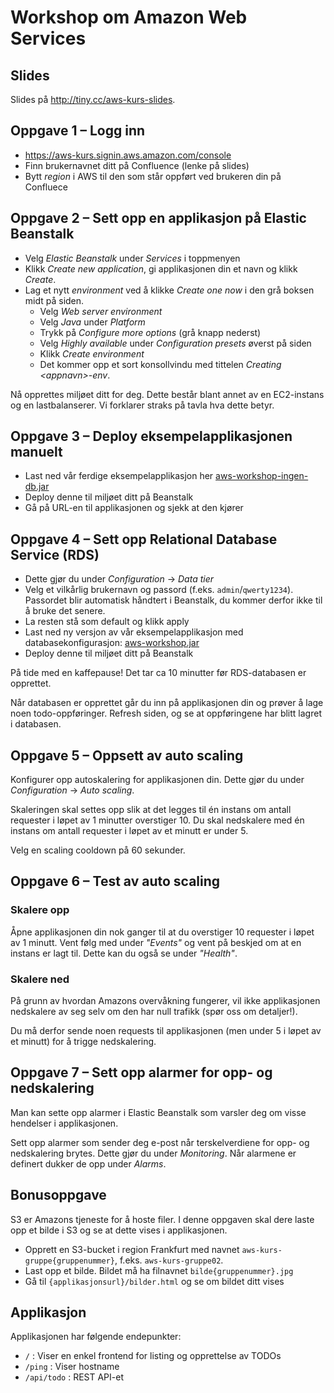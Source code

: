 # Workshop om Amazon Web Services

## Slides

Slides på http://tiny.cc/aws-kurs-slides.

## Oppgave 1 – Logg inn

- https://aws-kurs.signin.aws.amazon.com/console
- Finn brukernavnet ditt på Confluence (lenke på slides)
- Bytt _region_ i AWS til den som står oppført ved brukeren din på Confluece

## Oppgave 2 – Sett opp en applikasjon på Elastic Beanstalk

- Velg _Elastic Beanstalk_ under _Services_ i toppmenyen
- Klikk _Create new application_, gi applikasjonen din et navn og klikk _Create_.
- Lag et nytt _environment_ ved å klikke _Create one now_ i den grå boksen midt på siden.
   - Velg _Web server environment_
   - Velg _Java_ under _Platform_
   - Trykk på _Configure more options_ (grå knapp nederst)
   - Velg _Highly available_ under _Configuration presets_ øverst på siden
   - Klikk _Create environment_
   - Det kommer opp et sort konsollvindu med tittelen _Creating \<appnavn\>-env_.

Nå opprettes miljøet ditt for deg. Dette består blant annet av en EC2-instans og en lastbalanserer. Vi forklarer straks på tavla hva dette betyr.

## Oppgave 3 – Deploy eksempelapplikasjonen manuelt

- Last ned vår ferdige eksempelapplikasjon her [aws-workshop-ingen-db.jar](https://github.com/henriwi/aws-workshop/blob/master/app/dist/aws-workshop-ingen-db.jar?raw=true)
- Deploy denne til miljøet ditt på Beanstalk
- Gå på URL-en til applikasjonen og sjekk at den kjører


## Oppgave 4 – Sett opp Relational Database Service (RDS)

- Dette gjør du under _Configuration_ -> _Data tier_
- Velg et vilkårlig brukernavn og passord (f.eks. `admin`/`qwerty1234`). Passordet blir automatisk håndtert i Beanstalk, du kommer derfor ikke til å bruke det senere.
- La resten stå som default og klikk apply
- Last ned ny versjon av vår eksempelapplikasjon med databasekonfigurasjon: [aws-workshop.jar](https://github.com/henriwi/aws-workshop/blob/master/app/dist/aws-workshop.jar?raw=true)
- Deploy denne til miljøet ditt på Beanstalk

På tide med en kaffepause! Det tar ca 10 minutter før RDS-databasen er opprettet.

Når databasen er opprettet går du inn på applikasjonen din og prøver å lage noen todo-oppføringer. Refresh siden, og se at oppføringene har blitt lagret i databasen.


## Oppgave 5 – Oppsett av auto scaling

Konfigurer opp autoskalering for applikasjonen din. Dette gjør du under _Configuration_ -> _Auto scaling_.

Skaleringen skal settes opp slik at det legges til én instans om antall requester i løpet av 1 minutter overstiger 10. Du skal nedskalere med én instans om antall requester i løpet av et minutt er under 5.

Velg en scaling cooldown på 60 sekunder.

## Oppgave 6 – Test av auto scaling

### Skalere opp
Åpne applikasjonen din nok ganger til at du overstiger 10 requester i løpet av 1 minutt. Vent følg med under _"Events"_ og vent på beskjed om at en instans er lagt til. Dette kan du også se under _"Health"_.

### Skalere ned
På grunn av hvordan Amazons overvåkning fungerer, vil ikke applikasjonen nedskalere av seg selv om den har null trafikk (spør oss om detaljer!).

Du må derfor sende noen requests til applikasjonen (men under 5 i løpet av et minutt) for å trigge nedskalering.

## Oppgave 7 – Sett opp alarmer for opp- og nedskalering

Man kan sette opp alarmer i Elastic Beanstalk som varsler deg om visse hendelser i applikasjonen.

Sett opp alarmer som sender deg e-post når terskelverdiene for opp- og nedskalering brytes. Dette gjør du under _Monitoring_. Når alarmene er definert dukker de opp under _Alarms_.

## Bonusoppgave

S3 er Amazons tjeneste for å hoste filer. I denne oppgaven skal dere laste opp et bilde i S3 og se at dette vises i applikasjonen.

- Opprett en S3-bucket i region Frankfurt med navnet `aws-kurs-gruppe{gruppenummer}`, f.eks. `aws-kurs-gruppe02`.
- Last opp et bilde. Bildet må ha filnavnet `bilde{gruppenummer}.jpg`
- Gå til `{applikasjonsurl}/bilder.html` og se om bildet ditt vises

## Applikasjon
Applikasjonen har følgende endepunkter:

- ```/``` : Viser en enkel frontend for listing og opprettelse av TODOs
- ```/ping``` : Viser hostname
- ```/api/todo``` : REST API-et

